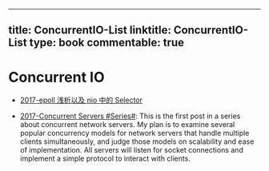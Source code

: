 
---
title: ConcurrentIO-List
linktitle: ConcurrentIO-List
type: book
commentable: true
---

# Concurrent IO

- [2017-epoll 浅析以及 nio 中的 Selector](http://www.importnew.com/24794.html)

- [2017-Concurrent Servers #Series#](https://eli.thegreenplace.net/2017/concurrent-servers-part-1-introduction/): This is the first post in a series about concurrent network servers. My plan is to examine several popular concurrency models for network servers that handle multiple clients simultaneously, and judge those models on scalability and ease of implementation. All servers will listen for socket connections and implement a simple protocol to interact with clients.

    